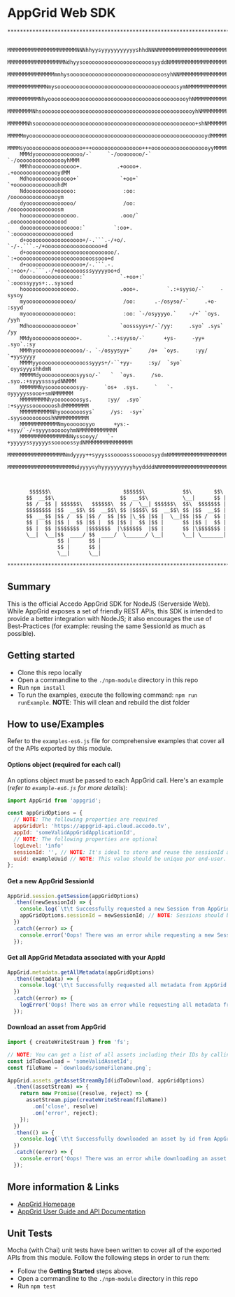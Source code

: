# AppGrid Web SDK

```
*******************************************************************************

    MMMMMMMMMMMMMMMMMMMMMMNNNhhyysyyyyyyyyyyyshhdNNNMMMMMMMMMMMMMMMMMMMMMM
    MMMMMMMMMMMMMMMMMMNdhyysoooooooooooooooooooooosyyddNMMMMMMMMMMMMMMMMMM
    MMMMMMMMMMMMMMMmmhysoooooooooooooooooooooooooooooosyhNNMMMMMMMMMMMMMMM
    MMMMMMMMMMMMNmysoooooooooooooooooooooooooooooooooooooosymNMMMMMMMMMMMM
    MMMMMMMMMMNhyooooooooooooooooooooooooooooooooooooooooooooyhNMMMMMMMMMM
    MMMMMMMMNhsooooooooooooooooooooooooooooooooooooooooooooooooyhNMMMMMMMM
    MMMMMMNhsooooooooooooooooooooooooooooooooooooooooooooooooooo+shNMMMMMM
    MMMMMmyooooooooooooooooooooooooooooooooooooooooooooooooooooooooydMMMMM
    MMMMsyoooooooooooooooooo+++oooooooooooooooo+++ooooooooooooooooooyyMMMM
    MMMdyooooooooooooooo/-`     `-/oooooooo/-`     `-/oooooooooooooooyhMMM
    MMhhoooooooooooooo+.           .+oooo+.           .+ooooooooooooooydMM
    Mdhoooooooooooooo+`             `+oo+`             `+oooooooooooooohdM
    Ndooooooooooooooo:               :oo:               /oooooooooooooooym
    dyooooooooooooooo/               /oo:               /ooooooooooooooosm
    hooooooooooooooooo.             .ooo/`             .oooooooooooooooood
    doooooooooooooooooo:`         `:oo+.             `:ooooooooooooooooood
    d+oooooooooooooooooo+/-.```.-/+o/.    `-/-.```.-/+oooooooooooooooooo+d
    d+oooooooooooooooooooooooooooo/.    `:+oooooooooooooooooooooooossooo+d
    d+oooooooooooooooooo+/-.```.-.    `:+oo+/-.```.-/+oooooooosssyyyyyoo+d
    doooooooooooooooooo:`           `-+oo+:`         `:ooossyyys+:..sysood
    hooooooooooooooooo.             .ooo+.         `.:+syyso/-`     -sysoy
    myooooooooooooooo/               /oo:      .-/osyso/-`     .+o-  :syyd
    myooooooooooooooo:               :oo: `-/osyyyyo.`    -/+` `oys.  /yyh
    Mdhoooooooooooooo+`             `oosssyys+/-`/yy:     .syo` .sys`  /yy
    MMdyoooooooooooooo+.        `.:+syyso/-`      +ys-     -yy+  .syo`.:sy
    MMMhyooooooooooooooo/-. `-/osyysyy+`     /o+  `oys.     :yy/ `+yysyyyy
    MMMMyyooooooooooooooossyyys+/-``+yy-     :sy/  `syo`    `oyysyyyshhdmN
    MMMMMdyooooooooooosyyso/-`   `  `oys.     /so.  .syo.:+syyyssssydNNMMM
    MMMMMMNysooooooooosyy-     `os+  .sys.     `   `-oyyyyyssooo+smNMMMMMM
    MMMMMMMMNhyoooooooosys.     :yy/  .syo`     :+syyyssoooooooshdMMMMMMMM
    MMMMMMMMMMNhyooooooosys`     /ys:  -sy+`    .syysooooooooshNMMMMMMMMMM
    MMMMMMMMMMMMNmyooooooyyo      +ys:-+syy/`-/+syyysoooooyhmNMMMMMMMMMMMM
    MMMMMMMMMMMMMMMNNyssooyy/   `-+yyyyyssyyyyyssooooossydNMMMMMMMMMMMMMMM
    MMMMMMMMMMMMMMMMMMNmdyyyy++syyysssoooosssooooosyydmNMMMMMMMMMMMMMMMMMM
    MMMMMMMMMMMMMMMMMMMMMNdyyyysyhyyyyyyyyyyhyyddddNMMMMMMMMMMMMMMMMMMMMMM



       $$$$$$\                       $$$$$$\            $$\       $$\
      $$  __$$\                     $$  __$$\           \__|      $$ |
      $$ /  $$ | $$$$$$\   $$$$$$\  $$ /  \__| $$$$$$\  $$\  $$$$$$$ |
      $$$$$$$$ |$$  __$$\ $$  __$$\ $$ |$$$$\ $$  __$$\ $$ |$$  __$$ |
      $$  __$$ |$$ /  $$ |$$ /  $$ |$$ |\_$$ |$$ |  \__|$$ |$$ /  $$ |
      $$ |  $$ |$$ |  $$ |$$ |  $$ |$$ |  $$ |$$ |      $$ |$$ |  $$ |
      $$ |  $$ |$$$$$$$  |$$$$$$$  |\$$$$$$  |$$ |      $$ |\$$$$$$$ |
      \__|  \__|$$  ____/ $$  ____/  \______/ \__|      \__| \_______|
                $$ |      $$ |
                $$ |      $$ |
                \__|      \__|

*******************************************************************************
```

## Summary
This is the official Accedo AppGrid SDK for NodeJS (Serverside Web). While AppGrid exposes a set of friendly REST APIs, this SDK is intended to provide a better integration with NodeJS; it also encourages the use of Best-Practices (for example: reusing the same SessionId as much as possible). 

## Getting started

  * Clone this repo locally
  * Open a commandline to the ` ./npm-module ` directory in this repo
  * Run ` npm install `
  * To run the examples, execute the following command: ``` npm run runExample ```. **NOTE**: This will clean and rebuild the dist folder

## How to use/Examples
Refer to the ```examples-es6.js``` file for comprehensive examples that cover all of the APIs exported by this module.

#### Options object (required for each call)
An options object must be passed to each AppGrid call. Here's an example (_refer to ```example-es6.js``` for more details_):
```javascript
import AppGrid from 'appgrid';

const appGridOptions = {
  // NOTE: The following properties are required
  appGridUrl: 'https://appgrid-api.cloud.accedo.tv',
  appId: 'someValidAppGridApplicationId',
  // NOTE: The following properties are optional
  logLevel: 'info'
  sessionId: '', // NOTE: It's ideal to store and reuse the sessionId as much as possible, however a new one will automatically be requested if needed or missing.
  uuid: exampleUuid // NOTE: This value should be unique per end-user. If not provided, a new UUID will be generated for each request.
};


```

#### Get a new AppGrid SessionId
```javascript
AppGrid.session.getSession(appGridOptions)
  .then((newSessionId) => {
    console.log(`\t\t Successfully requested a new Session from AppGrid.\n\t\t   SessionId: ${newSessionId}`);
    appGridOptions.sessionId = newSessionId; // NOTE: Sessions should be reused as much as possible.
  })
  .catch((error) => {
    console.error('Oops! There was an error while requesting a new Session from AppGrid!', error);
  });

```

#### Get all AppGrid Metadata associated with your AppId
```javascript
AppGrid.metadata.getAllMetadata(appGridOptions)
  .then((metadata) => {
    console.log('\t\t Successfully requested all metadata from AppGrid', metadata);
  })
  .catch((error) => {
    logError('Oops! There was an error while requesting all metadata from AppGrid!', error);
  });
```

#### Download an asset from AppGrid
```javascript
import { createWriteStream } from 'fs';

// NOTE: You can get a list of all assets including their IDs by calling the 'getAllAssets' API
const idToDownload = 'someValidAssetId';
const fileName = `downloads/someFilename.png`;

AppGrid.assets.getAssetStreamById(idToDownload, appGridOptions)
  .then((assetStream) => {
    return new Promise((resolve, reject) => {
      assetStream.pipe(createWriteStream(fileName))
        .on('close', resolve)
        .on('error', reject);
    });
  })
  .then(() => {
    console.log(`\t\t Successfully downloaded an asset by id from AppGrid.\n\t\t AssetId used: ${idToDownload}.\n\t\t Filename: ${fileName}`);
  })
  .catch((error) => {
    console.error('Oops! There was an error while downloading an asset by id from AppGrid!', error);
  });
```

## More information & Links

* [AppGrid Homepage](http://appgrid.accedo.tv/)
* [AppGrid User Guide and API Documentation](https://appgrid.cloud.accedo.tv/help)

## Unit Tests
  Mocha (with Chai) unit tests have been written to cover all of the exported APIs from this module. Follow the following steps in order to run them:
  
  * Follow the **Getting Started** steps above.
  * Open a commandline to the ` ./npm-module ` directory in this repo
  * Run ` npm test `
